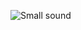 ![Small sound](https://github.com/Brandon-SR/Sensores_R2/assets/132231023/5e3f4b8c-eb82-4b71-9938-7e097eabde5c)
